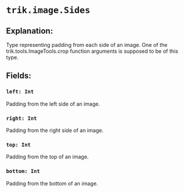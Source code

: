 `trik.image.Sides`
================

Explanation:
------------
Type representing padding from each side of an image. One of the trik.tools.ImageTools.crop function arguments is supposed to be of this type.

Fields:
-------
### `left: Int`
Padding from the left side of an image.
### `right: Int`
Padding from the right side of an image.
### `top: Int`
Padding from the top of an image.
### `bottom: Int`
Padding from the bottom of an image.